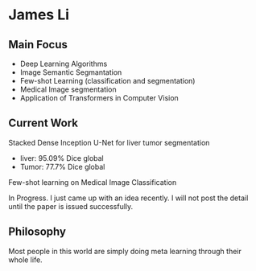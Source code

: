 # James Li

## Main Focus
+ Deep Learning Algorithms
+ Image Semantic Segmantation
+ Few-shot Learning (classification and segmentation)
+ Medical Image segmentation
+ Application of Transformers in Computer Vision

## Current Work
Stacked Dense Inception U-Net for liver tumor segmentation
+ liver: 95.09% Dice global
+ Tumor: 77.7% Dice global

Few-shot learning on Medical Image Classification

In Progress. I just came up with an idea recently. I will not post the detail 
until the paper is issued successfully.

## Philosophy
Most people in this world are simply doing meta learning through their whole life.
